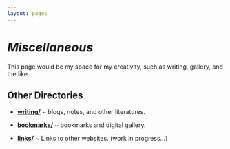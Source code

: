 ```yaml
---
layout: pages
---
```


# *Miscellaneous*

This page would be my space for my creativity, such as writing, gallery, and the like.

## Other Directories

- [**writing/**](/writing/) ~ blogs, notes, and other literatures.

- [**bookmarks/**](/bookmarks/) ~ bookmarks and digital gallery.

- [**links/**](/links/) ~ Links to other websites. (work in progress...)